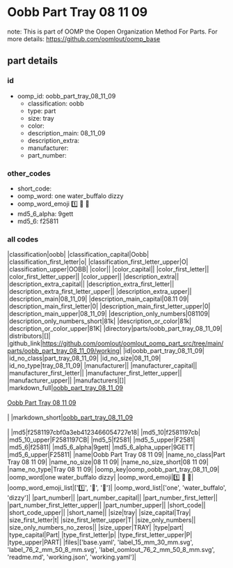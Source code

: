 # Oobb Part Tray 08 11 09  

note: This is part of OOMP the Oopen Organization Method For Parts. For more details: https://github.com/oomlout/oomp_base

##  part details





### id
* oomp_id: oobb_part_tray_08_11_09
  * classification: oobb
  * type: part
  * size: tray
  * color: 
  * description_main: 08_11_09
  * description_extra: 
  * manufacturer: 
  * part_number: 

### other_codes
* short_code: 
* oomp_word: one water_buffalo dizzy
* oomp_word_emoji :one: :water_buffalo: :dizzy:
* md5_6_alpha: 9gett
* md5_6: f25811

### all codes 
|classification|oobb|
|classification_capital|Oobb|
|classification_first_letter|o|
|classification_first_letter_upper|O|
|classification_upper|OOBB|
|color||
|color_capital||
|color_first_letter||
|color_first_letter_upper||
|color_upper||
|description_extra||
|description_extra_capital||
|description_extra_first_letter||
|description_extra_first_letter_upper||
|description_extra_upper||
|description_main|08_11_09|
|description_main_capital|08.11 09|
|description_main_first_letter|0|
|description_main_first_letter_upper|0|
|description_main_upper|08_11_09|
|description_only_numbers|081109|
|description_only_numbers_short|81k|
|description_or_color|81k|
|description_or_color_upper|81K|
|directory|parts/oobb_part_tray_08_11_09|
|distributors|[]|
|github_link|https://github.com/oomlout/oomlout_oomp_part_src/tree/main/parts/oobb_part_tray_08_11_09/working|
|id|oobb_part_tray_08_11_09|
|id_no_class|part_tray_08_11_09|
|id_no_size|08_11_09|
|id_no_type|tray_08_11_09|
|manufacturer||
|manufacturer_capital||
|manufacturer_first_letter||
|manufacturer_first_letter_upper||
|manufacturer_upper||
|manufacturers|[]|
|markdown_full|[oobb_part_tray_08_11_09](https://github.com/oomlout/oomlout_oomp_part_src/tree/main/parts/oobb_part_tray_08_11_09/working)<br>[](https://github.com/oomlout/oomlout_oomp_part_src/tree/main/parts/oobb_part_tray_08_11_09/working)<br>[Oobb Part Tray 08 11 09](https://github.com/oomlout/oomlout_oomp_part_src/tree/main/parts/oobb_part_tray_08_11_09/working)<br><br>|
|markdown_short|[oobb_part_tray_08_11_09](https://github.com/oomlout/oomlout_oomp_part_src/tree/main/parts/oobb_part_tray_08_11_09/working)<br><br>|
|md5|f2581197cbf0a3eb4123466054727e18|
|md5_10|f2581197cb|
|md5_10_upper|F2581197CB|
|md5_5|f2581|
|md5_5_upper|F2581|
|md5_6|f25811|
|md5_6_alpha|9gett|
|md5_6_alpha_upper|9GETT|
|md5_6_upper|F25811|
|name|Oobb Part Tray 08 11 09|
|name_no_class|Part Tray 08 11 09|
|name_no_size|08 11 09|
|name_no_size_short|08 11 09|
|name_no_type|Tray 08 11 09|
|oomp_key|oomp_oobb_part_tray_08_11_09|
|oomp_word|one water_buffalo dizzy|
|oomp_word_emoji|:one: :water_buffalo: :dizzy:|
|oomp_word_emoji_list|[':one:', ':water_buffalo:', ':dizzy:']|
|oomp_word_list|['one', 'water_buffalo', 'dizzy']|
|part_number||
|part_number_capital||
|part_number_first_letter||
|part_number_first_letter_upper||
|part_number_upper||
|short_code||
|short_code_upper||
|short_name||
|size|tray|
|size_capital|Tray|
|size_first_letter|t|
|size_first_letter_upper|T|
|size_only_numbers||
|size_only_numbers_no_zeros||
|size_upper|TRAY|
|type|part|
|type_capital|Part|
|type_first_letter|p|
|type_first_letter_upper|P|
|type_upper|PART|
|files|['base.yaml', 'label_15_mm_30_mm.svg', 'label_76_2_mm_50_8_mm.svg', 'label_oomlout_76_2_mm_50_8_mm.svg', 'readme.md', 'working.json', 'working.yaml']|
